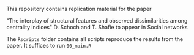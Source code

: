 This repository contains replication material for the paper 

"The interplay of structural features and observed dissimilarities among centrality indices" D. Schoch and T. Shafie to appear in Social networks

The `Rscripts` folder contains all scripts reproduce the results from the paper. 
It suffices to run `00_main.R`
